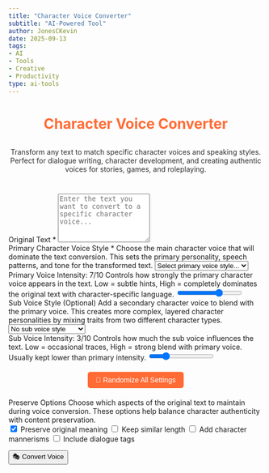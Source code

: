 ```yaml
---
title: "Character Voice Converter"
subtitle: "AI-Powered Tool"
author: JonesCKevin
date: 2025-09-13
tags:
- AI
- Tools
- Creative
- Productivity
type: ai-tools
---
```


<link rel="stylesheet" href="character-voice-converter.css">

<main class="main-content">
<div class="form-container">
<h1 style="text-align: center; margin-bottom: 30px; color: #ff6b35;">Character Voice Converter</h1>
<p style="text-align: center; margin-bottom: 40px; opacity: 0.9;">
Transform any text to match specific character voices and speaking styles. Perfect for dialogue writing, character development, and creating authentic voices for stories, games, and roleplaying.
</p>

<form id="voiceConverterForm">
<div class="form-group">
<label for="originalText">Original Text *</label>
<textarea id="originalText" placeholder="Enter the text you want to convert to a specific character voice..." required rows="6"></textarea>
</div>

<div class="form-row">
<div class="form-group">
<label for="voiceStyle" class="tooltip">Primary Character Voice Style *
<span class="tooltiptext">Choose the main character voice that will dominate the text conversion. This sets the primary personality, speech patterns, and tone for the transformed text.</span>
</label>
<select id="voiceStyle" required>
<option value="">Select primary voice style...</option>
<option value="pirate" title="Swashbuckling pirate with 'yarr', 'matey', 'ahoy', nautical terminology, and rough seafaring language">🏴‍☠️ Pirate</option>
<option value="medieval" title="Medieval fantasy character using 'thee', 'thou', 'hath', 'doth', formal old English, and courtly speech">⚔️ Medieval/Fantasy</option>
<option value="shakespeare" title="Elaborate Elizabethan English, flowery metaphors, iambic pentameter influences, and dramatic flair">🎭 Shakespearean</option>
<option value="formal-victorian" title="Proper Victorian character with refined language, formal address, elaborate courtesy, and sophisticated vocabulary">🎩 Victorian Formal</option>
<option value="cowboy" title="Wild West cowboy with 'partner', 'howdy', 'reckon', frontier expressions, and rugged frontier dialect">🤠 Wild West Cowboy</option>
<option value="sci-fi-formal" title="Formal sci-fi character with technical terminology, precise language, futuristic concepts, and logical speech patterns">🚀 Sci-Fi Formal</option>
<option value="robot" title="AI/robot character with logical, systematic speech, technical precision, calculated responses, and mechanical expressions">🤖 Robot/AI</option>
<option value="child" title="Child character with simple vocabulary, innocent perspective, playful language, and wonder-filled expressions">👶 Child</option>
<option value="elderly-wise" title="Elderly wise character with thoughtful speech, life experience references, measured words, and sage advice">👴 Elderly Wise</option>
<option value="street-smart" title="Street-smart urban character with casual slang, city expressions, confident attitude, and contemporary language">🏙️ Street Smart</option>
<option value="academic" title="Academic scholar with verbose intellectual language, complex vocabulary, scholarly references, and pedantic tendencies">📚 Academic Scholar</option>
<option value="military" title="Military officer with direct commands, authoritative tone, tactical language, and disciplined communication">⭐ Military Officer</option>
<option value="detective" title="Film noir detective with cynical observations, mysterious tone, investigative language, and dramatic flair">🕵️ Film Noir Detective</option>
<option value="valley-girl" title="Valley girl character with 'like', 'totally', 'whatever', upspeak, and trendy expressions">💅 Valley Girl</option>
<option value="southern-belle" title="Southern belle with charming drawl, polite expressions, 'darling', 'honey', and gracious mannerisms">🌺 Southern Belle</option>
<option value="surfer" title="Surfer character with 'dude', 'gnarly', 'rad', laid-back expressions, and beach culture slang">🏄 Surfer Dude</option>
<option value="wizard" title="Wise wizard with mystical language, arcane terminology, cryptic wisdom, and magical references">🧙 Wise Wizard</option>
<option value="villain" title="Classic villain with dramatic declarations, menacing tone, grandiose speech, and evil schemes">😈 Classic Villain</option>
<option value="custom" title="Create your own custom character voice by describing their speaking style, personality, and speech patterns">✨ Custom Character Voice</option>
</select>
<div class="intensity-slider">
<label for="primaryIntensity" class="tooltip">Primary Voice Intensity: <span id="primaryIntensityDisplay">7</span>/10
<span class="tooltiptext">Controls how strongly the primary character voice appears in the text. Low = subtle hints, High = completely dominates the original text with character-specific language.</span>
</label>
<input type="range" id="primaryIntensity" min="1" max="10" value="7" oninput="updatePrimaryIntensity(this.value)"/>
</div>
</div>
<div class="form-group">
<label for="subVoiceStyle" class="tooltip">Sub Voice Style (Optional)
<span class="tooltiptext">Add a secondary character voice to blend with the primary voice. This creates more complex, layered character personalities by mixing traits from two different character types.</span>
</label>
<select id="subVoiceStyle">
<option value="">No sub voice style</option>
<option value="pirate" title="Blend in pirate elements with nautical terms and rough speech patterns">🏴‍☠️ Pirate</option>
<option value="medieval" title="Add medieval elements with old English and formal address patterns">⚔️ Medieval/Fantasy</option>
<option value="shakespeare" title="Include Shakespearean elements with dramatic flair and elaborate language">🎭 Shakespearean</option>
<option value="formal-victorian" title="Mix in Victorian elements with refined and proper speech patterns">🎩 Victorian Formal</option>
<option value="cowboy" title="Blend cowboy elements with frontier expressions and rugged dialect">🤠 Wild West Cowboy</option>
<option value="sci-fi-formal" title="Add sci-fi elements with technical and precise language patterns">🚀 Sci-Fi Formal</option>
<option value="robot" title="Include robotic elements with logical and systematic speech patterns">🤖 Robot/AI</option>
<option value="child" title="Mix in childlike elements with innocent and playful language">👶 Child</option>
<option value="elderly-wise" title="Add wise elder elements with thoughtful and experienced speech">👴 Elderly Wise</option>
<option value="street-smart" title="Blend street-smart elements with urban slang and casual tone">🏙️ Street Smart</option>
<option value="academic" title="Include academic elements with intellectual and verbose language">📚 Academic Scholar</option>
<option value="military" title="Add military elements with authoritative and direct speech patterns">⭐ Military Officer</option>
<option value="detective" title="Mix in detective elements with cynical and mysterious tone">🕵️ Film Noir Detective</option>
<option value="valley-girl" title="Include valley girl elements with trendy expressions and upspeak">💅 Valley Girl</option>
<option value="southern-belle" title="Blend southern belle elements with charming drawl and polite speech">🌺 Southern Belle</option>
<option value="surfer" title="Add surfer elements with laid-back expressions and beach slang">🏄 Surfer Dude</option>
<option value="wizard" title="Include wizard elements with mystical and cryptic language">🧙 Wise Wizard</option>
<option value="villain" title="Mix in villain elements with dramatic and menacing tone">😈 Classic Villain</option>
<option value="custom-sub" title="Create a custom secondary voice by describing character traits to blend in">✨ Custom Sub Voice</option>
</select>
<div class="intensity-slider">
<label for="subIntensity" class="tooltip">Sub Voice Intensity: <span id="subIntensityDisplay">3</span>/10
<span class="tooltiptext">Controls how much the sub voice influences the text. Low = occasional traces, High = strong blend with primary voice. Usually kept lower than primary intensity.</span>
</label>
<input type="range" id="subIntensity" min="1" max="10" value="3" oninput="updateSubIntensity(this.value)"/>
</div>
</div>
</div>

<div style="text-align: center; margin: 20px 0;">
<button type="button" onclick="randomizeVoiceStyle()" style="padding: 8px 16px; background: #ff6b35; color: white; border: none; border-radius: 5px; cursor: pointer; font-size: 14px;" title="Randomize voice styles, intensities, and preserve options for creative experimentation">🎲 Randomize All Settings</button>
</div>

<div class="form-group" id="customVoiceGroup" style="display: none;">
<label for="customVoice">Custom Primary Character Description *</label>
<textarea id="customVoice" placeholder="Describe the primary character's speaking style, personality, background, favorite phrases, speech patterns, etc." rows="3"></textarea>
</div>

<div class="form-group" id="customSubVoiceGroup" style="display: none;">
<label for="customSubVoice">Custom Sub Character Description *</label>
<textarea id="customSubVoice" placeholder="Describe the sub character traits to blend in..." rows="2"></textarea>
</div>

<div class="form-group">
<label for="preserveOptions" class="tooltip">Preserve Options
<span class="tooltiptext">Choose which aspects of the original text to maintain during voice conversion. These options help balance character authenticity with content preservation.</span>
</label>
<div class="checkbox-group">
<label class="checkbox-inline">
<input type="checkbox" id="preserveMeaning" checked> Preserve original meaning
</label>
<label class="checkbox-inline">
<input type="checkbox" id="preserveLength"> Keep similar length
</label>
<label class="checkbox-inline">
<input type="checkbox" id="addMannerisms"> Add character mannerisms
</label>
<label class="checkbox-inline">
<input type="checkbox" id="includeDialogueTags"> Include dialogue tags
</label>
</div>
</div>

<button type="button" class="btn-primary" onclick="convertVoice()">🎭 Convert Voice</button>
</form>

<div id="loadingDiv" class="loading" style="display: none;">
Converting text to character voice...
</div>

<div id="errorDiv" style="display: none;"></div>

<div id="resultDiv" style="display: none;">
<h3 style="color: #ff6b35; margin-bottom: 20px;">Converted Character Voice</h3>
<div class="result-content" id="resultContent"></div>
<div style="margin-top: 30px; gap: 15px; display: flex; justify-content: center; flex-wrap: wrap;">
<button class="btn-primary btn-download" onclick="copyResult()">Copy Output</button>
<button class="btn-primary btn-download" onclick="downloadResult('markdown')">MD</button>
<button class="btn-primary btn-download" onclick="downloadResult('html')">HTML</button>
<button class="btn-primary btn-download" onclick="generateVariation()">Generate New</button>
<button class="btn-primary btn-download" onclick="resetForm()">Reset</button>
</div>
</div>
</div>
</main>

<script src="character-voice-converter.js"></script>





